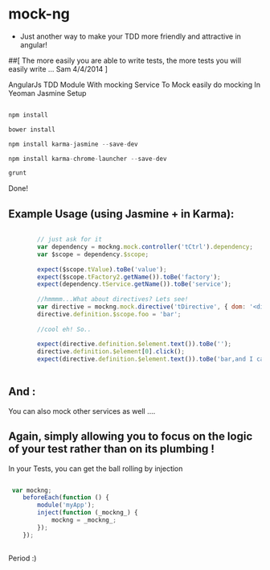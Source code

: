 mock-ng 
=======
- Just another way to make your TDD more friendly and attractive in angular!


##[ The more easily you are able to write tests, the more tests you will easily write ... Sam 4/4/2014 ]


AngularJs TDD Module With mocking Service To Mock  easily do mocking In Yeoman Jasmine Setup

```javascript

npm install

bower install

npm install karma-jasmine --save-dev

npm install karma-chrome-launcher --save-dev

grunt

```
Done!


## Example Usage (using Jasmine + in Karma):



```javascript

        // just ask for it
        var dependency = mockng.mock.controller('tCtrl').dependency;
        var $scope = dependency.$scope;
        
        expect($scope.tValue).toBe('value');
        expect($scope.tFactory2.getName()).toBe('factory');
        expect(dependency.tService.getName()).toBe('service');
        
        //hmmmm...What about directives? Lets see!
        var directive = mockng.mock.directive('tDirective', { dom: '<div t-directive="foo"></div>'  });
        directive.definition.$scope.foo = 'bar';
        
        //cool eh! So..
        
        expect(directive.definition.$element.text()).toBe('');
        directive.definition.$element[0].click();
        expect(directive.definition.$element.text()).toBe('bar,and I called : tDirective'); 
        
```


## And :

You can also mock other services as well ....

## Again, simply allowing you to focus on the logic of your test rather than on its plumbing !


In your Tests, you can get the ball rolling by injection

```javascript

 var mockng;
    beforeEach(function () {
        module('myApp');
        inject(function (_mockng_) {
            mockng = _mockng_;
        });
    });
        
```

Period :)


